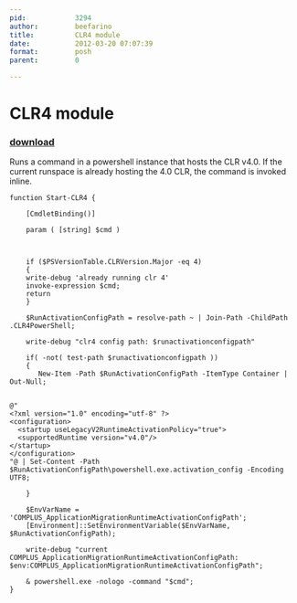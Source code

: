 ```yaml
---
pid:            3294
author:         beefarino
title:          CLR4 module
date:           2012-03-20 07:07:39
format:         posh
parent:         0

---
```


# CLR4 module

### [download](Scripts\3294.ps1)

Runs a command in a powershell instance that hosts the CLR v4.0.  If the current runspace is already hosting the 4.0 CLR, the command is invoked inline.

```posh
function Start-CLR4 {
   
	[CmdletBinding()]
    
	param ( [string] $cmd )


    
    if ($PSVersionTable.CLRVersion.Major -eq 4) 
    {    
	write-debug 'already running clr 4'
	invoke-expression $cmd;
	return
    }

    $RunActivationConfigPath = resolve-path ~ | Join-Path -ChildPath .CLR4PowerShell;
    
    write-debug "clr4 config path: $runactivationconfigpath"

    if( -not( test-path $runactivationconfigpath ))
    {
	   New-Item -Path $RunActivationConfigPath -ItemType Container | Out-Null;
    

@"
<?xml version="1.0" encoding="utf-8" ?>
<configuration>
  <startup useLegacyV2RuntimeActivationPolicy="true">
  <supportedRuntime version="v4.0"/>
</startup>
</configuration>
"@ | Set-Content -Path $RunActivationConfigPath\powershell.exe.activation_config -Encoding UTF8;

    }
    
    $EnvVarName = 'COMPLUS_ApplicationMigrationRuntimeActivationConfigPath';
    [Environment]::SetEnvironmentVariable($EnvVarName, $RunActivationConfigPath);
    
    write-debug "current COMPLUS_ApplicationMigrationRuntimeActivationConfigPath: $env:COMPLUS_ApplicationMigrationRuntimeActivationConfigPath";

    & powershell.exe -nologo -command "$cmd";
}


```
